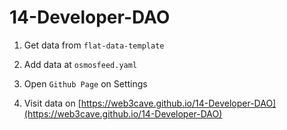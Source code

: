 # 14-Developer-DAO


1. Get data from `flat-data-template`

2. Add data at `osmosfeed.yaml`

3. Open `Github Page` on Settings

4. Visit data on [https://web3cave.github.io/14-Developer-DAO](https://web3cave.github.io/14-Developer-DAO)




